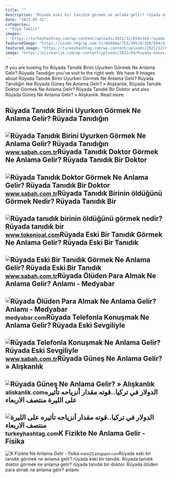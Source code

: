 ```yaml
---
title: ""
description: "Rüyada eski bir tanıdık görmek ne anlama gelir? rüyada eski bir tanıdık"
date: "2023-05-31"
categories:
- "Ruya Tabiri"
images:
- "https://turkeyhashtag.com/wp-content/uploads/2021/12/650x344-ruyada-birinden-para-almak-ne-anlama-gelir-ruyada-tanidik-birinden-para-almak-ne-demek-1632219458787.jpg"
featuredImage: "https://iasbh.tmgrup.com.tr/6b4d8a/752/395/0/109/594/421?u=https://isbh.tmgrup.com.tr/sbh/2022/10/31/ruyada-tanidik-doktor-gormek-ne-anlama-gelir-ruyada-tanidik-bir-doktor-gormenin-anlami-1667223227259.jpg"
featured_image: "https://turkeyhashtag.com/wp-content/uploads/2021/12/650x344-ruyada-birinden-para-almak-ne-anlama-gelir-ruyada-tanidik-birinden-para-almak-ne-demek-1632219458787.jpg"
image: "https://aliskanlik.com/wp-content/uploads/2022/04/Ruyada-Gunes-Ne-Anlama-Gelir.jpeg"
---
```


If you are looking for Rüyada Tanıdık Birini Uyurken Görmek Ne Anlama Gelir? Rüyada Tanıdığın you've visit to the right web. We have 9 Images about Rüyada Tanıdık Birini Uyurken Görmek Ne Anlama Gelir? Rüyada Tanıdığın like Rüyada Güneş Ne Anlama Gelir? » Alışkanlık, Rüyada Tanıdık Doktor Görmek Ne Anlama Gelir? Rüyada Tanıdık Bir Doktor and also Rüyada Güneş Ne Anlama Gelir? » Alışkanlık. Read more:

Rüyada Tanıdık Birini Uyurken Görmek Ne Anlama Gelir? Rüyada Tanıdığın
----------------------------------------------------------------------

 ![Rüyada Tanıdık Birini Uyurken Görmek Ne Anlama Gelir? Rüyada Tanıdığın](https://iasbh.tmgrup.com.tr/591092/752/395/0/28/788/443?u=https://isbh.tmgrup.com.tr/sbh/2022/09/30/ruyada-tanidik-birini-uyurken-gormek-ne-anlama-gelir-ruyada-tanidigin-birini-uyurken-gormenin-anlami-1664544500372.jpg) <small>www.sabah.com.tr</small>Rüyada Tanıdık Doktor Görmek Ne Anlama Gelir? Rüyada Tanıdık Bir Doktor
-----------------------------------------------------------------------

 ![Rüyada Tanıdık Doktor Görmek Ne Anlama Gelir? Rüyada Tanıdık Bir Doktor](https://iasbh.tmgrup.com.tr/6b4d8a/752/395/0/109/594/421?u=https://isbh.tmgrup.com.tr/sbh/2022/10/31/ruyada-tanidik-doktor-gormek-ne-anlama-gelir-ruyada-tanidik-bir-doktor-gormenin-anlami-1667223227259.jpg) <small>www.sabah.com.tr</small>Rüyada Tanıdık Birinin öldüğünü Görmek Nedir? Rüyada Tanıdık Bir
----------------------------------------------------------------

 ![Rüyada tanıdık birinin öldüğünü görmek nedir? Rüyada tanıdık bir](https://www.tokenioal.com/wp-content/uploads/2023/02/ruyada-tanidik-birinin-oldugunu-gormek-nedir-15653338_1089_amp-1024x621.jpg) <small>www.tokenioal.com</small>Rüyada Eski Bir Tanıdık Görmek Ne Anlama Gelir? Rüyada Eski Bir Tanıdık
-----------------------------------------------------------------------

 ![Rüyada Eski Bir Tanıdık Görmek Ne Anlama Gelir? Rüyada Eski Bir Tanıdık](https://iasbh.tmgrup.com.tr/c51f66/650/344/0/101/724/481?u=https://isbh.tmgrup.com.tr/sbh/2022/06/16/ruyada-eski-bir-tanidik-gormek-ne-anlama-gelir-ruyada-eski-bir-tanidik-gormenin-anlami-1655364135976.jpg) <small>www.sabah.com.tr</small>Rüyada Ölüden Para Almak Ne Anlama Gelir? Anlamı - Medyabar
-----------------------------------------------------------

 ![Rüyada Ölüden Para Almak Ne Anlama Gelir? Anlamı - Medyabar](https://static.daktilo.com/sites/302/uploads/2023/09/23/large/1200x627-ruyada-para-almak-ne-anlama-gelir-ruyada-oluden-veya-tanidik-birinden-bozuk-ve-kagit-para-almak-anlami-1650637321511.jpg) <small>medyabar.com</small>Rüyada Telefonla Konuşmak Ne Anlama Gelir? Rüyada Eski Sevgiliyle
-----------------------------------------------------------------

 ![Rüyada Telefonla Konuşmak Ne Anlama Gelir? Rüyada Eski Sevgiliyle](https://iasbh.tmgrup.com.tr/0d503b/752/395/0/30/724/410?u=https://isbh.tmgrup.com.tr/sbh/2021/08/30/ruyada-telefonla-konusmak-ne-anlama-gelir-ruyada-eski-sevgiliyle-ve-tanidik-biriyle-telefonla-konusmak-anlami-nedir-1630318389081.jpg) <small>www.sabah.com.tr</small>Rüyada Güneş Ne Anlama Gelir? » Alışkanlık
------------------------------------------

 ![Rüyada Güneş Ne Anlama Gelir? » Alışkanlık](https://aliskanlik.com/wp-content/uploads/2022/04/Ruyada-Gunes-Ne-Anlama-Gelir.jpeg) <small>aliskanlik.com</small>الدولار في تركيا..قوته مقدار أنزياحه تأثيره على الليرة منتصف الاربعاء
---------------------------------------------------------------------

 ![الدولار في تركيا..قوته مقدار أنزياحه تأثيره على الليرة منتصف الاربعاء](https://turkeyhashtag.com/wp-content/uploads/2021/12/650x344-ruyada-birinden-para-almak-ne-anlama-gelir-ruyada-tanidik-birinden-para-almak-ne-demek-1632219458787.jpg) <small>turkeyhashtag.com</small>K Fizikte Ne Anlama Gelir - Fisika
----------------------------------

 ![K Fizikte Ne Anlama Gelir - fisika](https://p.calameoassets.com/200421173922-7854bb4c194421435081d2b710b41004/p1.jpg) <small>maisi25.blogspot.com</small>Rüyada eski bir tanıdık görmek ne anlama gelir? rüyada eski bir tanıdık. Rüyada tanıdık doktor görmek ne anlama gelir? rüyada tanıdık bir doktor. Rüyada ölüden para almak ne anlama gelir? anlamı
